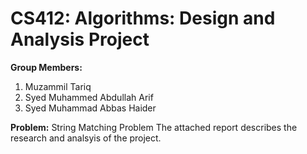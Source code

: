 # CS412: Algorithms: Design and Analysis Project
**Group Members:**
1. Muzammil Tariq
2. Syed Muhammed Abdullah Arif
3. Syed Muhammad Abbas Haider

**Problem:** String Matching Problem
The attached report describes the research and analsyis of the project.
